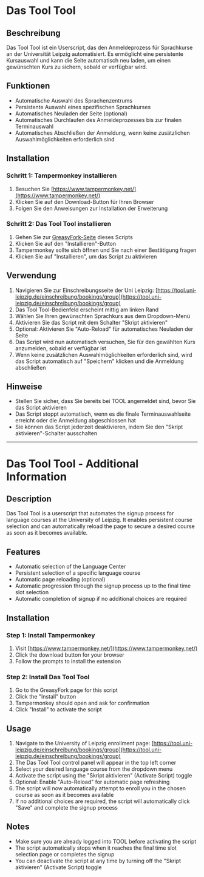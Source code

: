 # Das Tool Tool

## Beschreibung
Das Tool Tool ist ein Userscript, das den Anmeldeprozess für Sprachkurse an der Universität Leipzig automatisiert. Es ermöglicht eine persistente Kursauswahl und kann die Seite automatisch neu laden, um einen gewünschten Kurs zu sichern, sobald er verfügbar wird.

## Funktionen
- Automatische Auswahl des Sprachenzentrums
- Persistente Auswahl eines spezifischen Sprachkurses
- Automatisches Neuladen der Seite (optional)
- Automatisches Durchlaufen des Anmeldeprozesses bis zur finalen Terminauswahl
- Automatisches Abschließen der Anmeldung, wenn keine zusätzlichen Auswahlmöglichkeiten erforderlich sind

## Installation
### Schritt 1: Tampermonkey installieren
1. Besuchen Sie [https://www.tampermonkey.net/](https://www.tampermonkey.net/)
2. Klicken Sie auf den Download-Button für Ihren Browser
3. Folgen Sie den Anweisungen zur Installation der Erweiterung

### Schritt 2: Das Tool Tool installieren
1. Gehen Sie zur [GreasyFork-Seite](https://greasyfork.org/en/scripts/511198-das-tool-tool) dieses Scripts
2. Klicken Sie auf den "Installieren"-Button
3. Tampermonkey sollte sich öffnen und Sie nach einer Bestätigung fragen
4. Klicken Sie auf "Installieren", um das Script zu aktivieren

## Verwendung
1. Navigieren Sie zur Einschreibungsseite der Uni Leipzig: [https://tool.uni-leipzig.de/einschreibung/bookings/group](https://tool.uni-leipzig.de/einschreibung/bookings/group)
2. Das Tool Tool-Bedienfeld erscheint mittig am linken Rand
3. Wählen Sie Ihren gewünschten Sprachkurs aus dem Dropdown-Menü
4. Aktivieren Sie das Script mit dem Schalter "Skript aktivieren"
5. Optional: Aktivieren Sie "Auto-Reload" für automatisches Neuladen der Seite
6. Das Script wird nun automatisch versuchen, Sie für den gewählten Kurs anzumelden, sobald er verfügbar ist
7. Wenn keine zusätzlichen Auswahlmöglichkeiten erforderlich sind, wird das Script automatisch auf "Speichern" klicken und die Anmeldung abschließen

## Hinweise
- Stellen Sie sicher, dass Sie bereits bei TOOL angemeldet sind, bevor Sie das Script aktivieren
- Das Script stoppt automatisch, wenn es die finale Terminauswahlseite erreicht oder die Anmeldung abgeschlossen hat
- Sie können das Script jederzeit deaktivieren, indem Sie den "Skript aktivieren"-Schalter ausschalten

---

# Das Tool Tool - Additional Information

## Description
Das Tool Tool is a userscript that automates the signup process for language courses at the University of Leipzig. It enables persistent course selection and can automatically reload the page to secure a desired course as soon as it becomes available.

## Features
- Automatic selection of the Language Center
- Persistent selection of a specific language course
- Automatic page reloading (optional)
- Automatic progression through the signup process up to the final time slot selection
- Automatic completion of signup if no additional choices are required

## Installation
### Step 1: Install Tampermonkey
1. Visit [https://www.tampermonkey.net/](https://www.tampermonkey.net/)
2. Click the download button for your browser
3. Follow the prompts to install the extension

### Step 2: Install Das Tool Tool
1. Go to the GreasyFork page for this script
2. Click the "Install" button
3. Tampermonkey should open and ask for confirmation
4. Click "Install" to activate the script

## Usage
1. Navigate to the University of Leipzig enrollment page: [https://tool.uni-leipzig.de/einschreibung/bookings/group](https://tool.uni-leipzig.de/einschreibung/bookings/group)
2. The Das Tool Tool control panel will appear in the top left corner
3. Select your desired language course from the dropdown menu
4. Activate the script using the "Skript aktivieren" (Activate Script) toggle
5. Optional: Enable "Auto-Reload" for automatic page refreshing
6. The script will now automatically attempt to enroll you in the chosen course as soon as it becomes available
7. If no additional choices are required, the script will automatically click "Save" and complete the signup process

## Notes
- Make sure you are already logged into TOOL before activating the script
- The script automatically stops when it reaches the final time slot selection page or completes the signup
- You can deactivate the script at any time by turning off the "Skript aktivieren" (Activate Script) toggle
